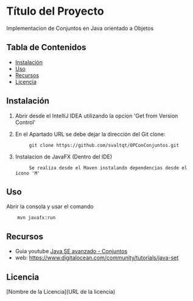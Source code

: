 # Título del Proyecto

Implementacion de Conjuntos en Java orientado a Objetos

## Tabla de Contenidos

- [Instalación](#instalación)
- [Uso](#uso)
- [Recursos](#recursos)
- [Licencia](#licencia)

## Instalación
1. Abrir desde el IntelliJ IDEA utilizando la opcion 'Get from Version Control' 
   

3. En el Apartado URL se debe dejar la dirección del Git clone:
    ```
         git clone https://github.com/svaltqt/OPConConjuntos.git
    ```
4. Instalacion de JavaFX (Dentro del IDE)
    ``` 
         Se realiza desde el Maven instalando dependencias desde el ícono 'M'
    ```

## Uso

Abrir la consola y usar el comando
 ``` 
     mvn javafx:run
 ```

## Recursos

- Guia youtube [Java SE avanzado - Conjuntos ](https://www.youtube.com/watch?v=hI9H4eR7jzw&list=PLvimn1Ins-43qPXR3gBcxwe7tydxZtsON) 
- web: https://www.digitalocean.com/community/tutorials/java-set


## Licencia

[Nombre de la Licencia](URL de la licencia)
